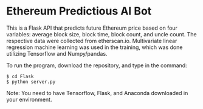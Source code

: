 # Ethereum Predictious AI Bot 
This is a Flask API that predicts future Ethereum price based on four variables: average block size, block time, block count, and uncle count. The respective data were collected from etherscan.io. Multivariate linear regression machine learning was used in the training, which was done utilizing Tensorflow and Numpy/pandas. 

To run the program, download the repository, and type in the command: 
```
$ cd Flask
$ python server.py
```
Note: You need to have Tensorflow, Flask, and Anaconda downloaded in your environment.


